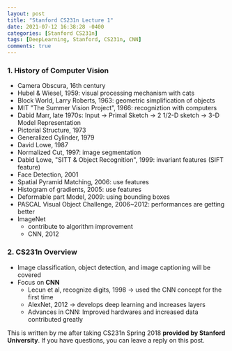 ```yaml
---
layout: post
title: "Stanford CS231n Lecture 1"
date: 2021-07-12 16:38:28 -0400
categories: [Stanford CS231n]
tags: [DeepLearning, Stanford, CS231n, CNN]
comments: true
---
```


### 1. History of Computer Vision
- Camera Obscura, 16th century
- Hubel & Wiesel, 1959: visual processing mechanism with cats
- Block World, Larry Roberts, 1963: geometric simplification of objects
- MIT "The Summer Vision Project", 1966: recogniztion with computers
- Dabid Marr, late 1970s: Input -> Primal Sketch -> 2 1/2-D sketch -> 3-D Model Representation
- Pictorial Structure, 1973
- Generalized Cylinder, 1979
- David Lowe, 1987
- Normalized Cut, 1997: image segmentation
- Dabid Lowe, "SITT & Object Recognition", 1999: invariant features (SIFT feature)
- Face Detection, 2001
- Spatial Pyramid Matching, 2006: use features
- Histogram of gradients, 2005: use features
- Deformable part Model, 2009: using bounding boxes
- PASCAL Visual Object Challenge, 2006~2012: performances are getting better
- ImageNet
    - contribute to algorithm improvement
    - CNN, 2012

### 2. CS231n Overview
- Image classification, object detection, and image captioning will be covered
- Focus on **CNN**
    - Lecun et al, recognize digits, 1998 -> used the CNN concept for the first time
    - AlexNet, 2012 -> develops deep learning and increases layers
    - Advances in CNN: Improved hardwares and increased data contributed greatly

This is written by me after taking CS231n Spring 2018 **provided by Stanford University**.
If you have questions, you can leave a reply on this post.